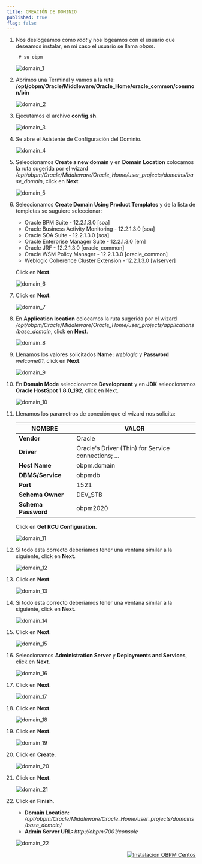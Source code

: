 ```yaml
---
title: CREACIÓN DE DOMINIO
published: true
flag: false 
---
```


1. Nos deslogeamos como *root* y nos logeamos con el usuario que deseamos instalar, en mi caso el usuario se llama *obpm*.

        # su obpm

    ![domain_1](../assets/obpm/centos/domain/domain_1.png)

2. Abrimos una Terminal y vamos a la ruta: **/opt/obpm/Oracle/Middleware/Oracle_Home/oracle_common/common/bin**

    ![domain_2](../assets/obpm/centos/domain/domain_2.png)

3. Ejecutamos el archivo **config.sh**.

    ![domain_3](../assets/obpm/centos/domain/domain_3.png)

4. Se abre el Asistente de Configuración del Dominio.

    ![domain_4](../assets/obpm/centos/domain/domain_4.png)

5. Seleccionamos **Create a new domain** y en **Domain Location** colocamos la ruta sugerida por el wizard */opt/obpm/Oracle/Middleware/Oracle_Home/user_projects/domains/base_domain*, click en **Next**.

    ![domain_5](../assets/obpm/centos/domain/domain_5.png)

6. Seleccionamos **Create Domain Using Product Templates** y de la lista de templetas se suguiere seleccionar:
    + Oracle BPM Suite - 12.2.1.3.0 [soa]
    + Oracle Business Activity Monitoring - 12.2.1.3.0 [soa]
    + Oracle SOA Suite - 12.2.1.3.0 [soa]
    + Oracle Enterprise Manager Suite - 12.2.1.3.0 [em]
    + Oracle JRF - 12.2.1.3.0 [oracle_common]
    + Oracle WSM Policy Manager - 12.2.1.3.0 [oracle_common]
    + Weblogic Coherence Cluster Extension - 12.2.1.3.0 [wlserver]

    Click en **Next**.    

    ![domain_6](../assets/obpm/centos/domain/domain_6.png)

7. Click en **Next**.

    ![domain_7](../assets/obpm/centos/domain/domain_7.png)

8. En **Application location** colocamos la ruta sugerida por el wizard */opt/obpm/Oracle/Middleware/Oracle_Home/user_projects/applications/base_domain*, click en **Next**.

    ![domain_8](../assets/obpm/centos/domain/domain_8.png)

9. Llenamos los valores solicitados **Name:** *weblogic* y **Password** *welcome01*, click en **Next**.

    ![domain_9](../assets/obpm/centos/domain/domain_9.png)

10. En **Domain Mode** seleccionamos **Development** y en **JDK** seleccionamos **Oracle HostSpot 1.8.0_192**, click en Next.

    ![domain_10](../assets/obpm/centos/domain/domain_10.png)

11. Llenamos los parametros de conexión que el wizard nos solicita:

    |  NOMBRE             |  VALOR      |
    | ------------------- | ----------- |
    | **Vendor**          | Oracle      |
    | **Driver**          | Oracle's Driver (Thin) for Service connections; ... |
    | **Host Name**       | obpm.domain |
    | **DBMS/Service**    | obpmdb      |
    | **Port**            | 1521        |
    | **Schema Owner**    | DEV_STB     |
    | **Schema Password** | obpm2020  |

    Click en **Get RCU Configuration**.

    ![domain_11](../assets/obpm/centos/domain/domain_11.png)

12. Si todo esta correcto deberiamos tener una ventana similar a la siguiente, click en **Next**.

    ![domain_12](../assets/obpm/centos/domain/domain_12.png)

13. Click en **Next**. 

    ![domain_13](../assets/obpm/centos/domain/domain_13.png)

14. Si todo esta correcto deberiamos tener una ventana similar a la siguiente, click en **Next**. 

    ![domain_14](../assets/obpm/centos/domain/domain_14.png)

15. Click en **Next**.

    ![domain_15](../assets/obpm/centos/domain/domain_15.png)

16. Seleccionamos **Administration Server** y **Deployments and Services**, click en **Next**.

    ![domain_16](../assets/obpm/centos/domain/domain_16.png)

17. Click en **Next**.

    ![domain_17](../assets/obpm/centos/domain/domain_17.png)

18. Click en **Next**.

    ![domain_18](../assets/obpm/centos/domain/domain_18.png)

19. Click en **Next**.

    ![domain_19](../assets/obpm/centos/domain/domain_19.png)

20. Click en **Create**.

    ![domain_20](../assets/obpm/centos/domain/domain_20.png)

21. Click en **Next**.

    ![domain_21](../assets/obpm/centos/domain/domain_21.png)

22. Click en **Finish**.

    + **Domain Location:** */opt/obpm/Oracle/Middleware/Oracle_Home/user_projects/domains/base_domain/*
    + **Admin Server URL:** *http://obpm:7001/console*

    ![domain_22](../assets/obpm/centos/domain/domain_22.png)

<div align="right">
    <a href="obpm-centos-install">
        <img src="../assets/icons/boton-back.png" title="Instalación OBPM Centos"  />
    </a>
</div>